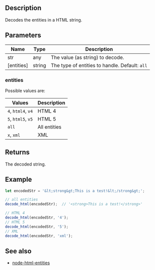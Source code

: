 
## Description

Decodes the entities in a HTML string.

## Parameters

| Name | Type | Description |
| ---- | --------- | --------- |
| str | any | The value (as string) to decode. |
| [entities] | string | The type of entities to handle. Default: `all` |

### entities

Possible values are:

| Values | Description |
| ---- | --------- |
| `4`, `html4`, `v4` | HTML 4 |
| `5`, `html5`, `v5` | HTML 5 |
| `all` | All entities |
| `x`, `xml` | XML |

## Returns

The decoded string.

## Example

```javascript
let encodedStr = '&lt;strong&gt;This is a test!&lt;/strong&gt;';

// all entities
decode_html(encodedStr);  // '<strong>This is a test!</strong>'

// HTML 4
decode_html(encodedStr, '4');
// HTML 5
decode_html(encodedStr, '5');
// XML
decode_html(encodedStr, 'xml');
```

## See also

* [node-html-entities](https://github.com/mdevils/node-html-entities)
